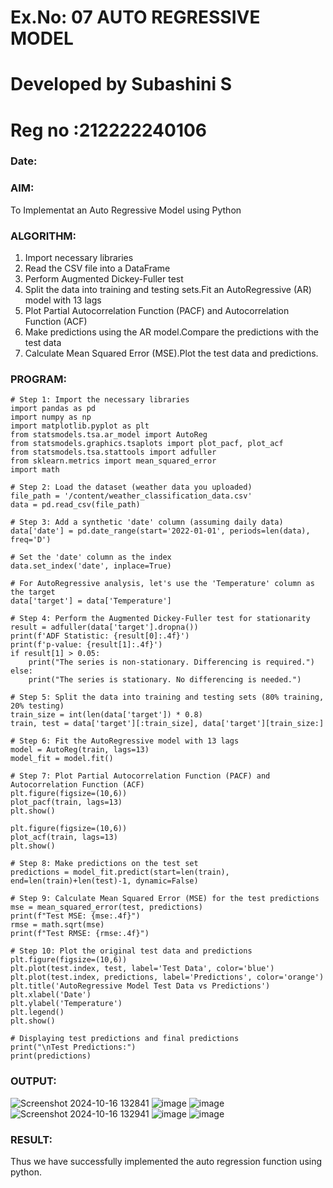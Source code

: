 # Ex.No: 07 AUTO REGRESSIVE MODEL
# Developed by Subashini S
# Reg no :212222240106
### Date: 



### AIM:
To Implementat an Auto Regressive Model using Python
### ALGORITHM:
1. Import necessary libraries
2. Read the CSV file into a DataFrame
3. Perform Augmented Dickey-Fuller test
4. Split the data into training and testing sets.Fit an AutoRegressive (AR) model with 13 lags
5. Plot Partial Autocorrelation Function (PACF) and Autocorrelation Function (ACF)
6. Make predictions using the AR model.Compare the predictions with the test data
7. Calculate Mean Squared Error (MSE).Plot the test data and predictions.
### PROGRAM:
```
# Step 1: Import the necessary libraries
import pandas as pd
import numpy as np
import matplotlib.pyplot as plt
from statsmodels.tsa.ar_model import AutoReg
from statsmodels.graphics.tsaplots import plot_pacf, plot_acf
from statsmodels.tsa.stattools import adfuller
from sklearn.metrics import mean_squared_error
import math

# Step 2: Load the dataset (weather data you uploaded)
file_path = '/content/weather_classification_data.csv'
data = pd.read_csv(file_path)

# Step 3: Add a synthetic 'date' column (assuming daily data)
data['date'] = pd.date_range(start='2022-01-01', periods=len(data), freq='D')

# Set the 'date' column as the index
data.set_index('date', inplace=True)

# For AutoRegressive analysis, let's use the 'Temperature' column as the target
data['target'] = data['Temperature']

# Step 4: Perform the Augmented Dickey-Fuller test for stationarity
result = adfuller(data['target'].dropna())
print(f'ADF Statistic: {result[0]:.4f}')
print(f'p-value: {result[1]:.4f}')
if result[1] > 0.05:
    print("The series is non-stationary. Differencing is required.")
else:
    print("The series is stationary. No differencing is needed.")

# Step 5: Split the data into training and testing sets (80% training, 20% testing)
train_size = int(len(data['target']) * 0.8)
train, test = data['target'][:train_size], data['target'][train_size:]

# Step 6: Fit the AutoRegressive model with 13 lags
model = AutoReg(train, lags=13)
model_fit = model.fit()

# Step 7: Plot Partial Autocorrelation Function (PACF) and Autocorrelation Function (ACF)
plt.figure(figsize=(10,6))
plot_pacf(train, lags=13)
plt.show()

plt.figure(figsize=(10,6))
plot_acf(train, lags=13)
plt.show()

# Step 8: Make predictions on the test set
predictions = model_fit.predict(start=len(train), end=len(train)+len(test)-1, dynamic=False)

# Step 9: Calculate Mean Squared Error (MSE) for the test predictions
mse = mean_squared_error(test, predictions)
print(f"Test MSE: {mse:.4f}")
rmse = math.sqrt(mse)
print(f"Test RMSE: {rmse:.4f}")

# Step 10: Plot the original test data and predictions
plt.figure(figsize=(10,6))
plt.plot(test.index, test, label='Test Data', color='blue')
plt.plot(test.index, predictions, label='Predictions', color='orange')
plt.title('AutoRegressive Model Test Data vs Predictions')
plt.xlabel('Date')
plt.ylabel('Temperature')
plt.legend()
plt.show()

# Displaying test predictions and final predictions
print("\nTest Predictions:")
print(predictions)
```
### OUTPUT:
![Screenshot 2024-10-16 132841](https://github.com/user-attachments/assets/1b25c294-a409-4ced-909d-fabb6352f96c)
![image](https://github.com/user-attachments/assets/469de4fa-15a9-4d62-b663-2c7afa827e56)
![image](https://github.com/user-attachments/assets/caaec05a-7259-4eb0-bd23-123e5849bd04)
![Screenshot 2024-10-16 132941](https://github.com/user-attachments/assets/2ad6fa22-7ff0-45b0-a0e4-5b7dbb8ac8b8)
![image](https://github.com/user-attachments/assets/144c35de-abf8-4dd8-9af2-ad73e88c21db)
![image](https://github.com/user-attachments/assets/d5adcb02-2712-4025-8312-1ff8b389b34e)








### RESULT:
Thus we have successfully implemented the auto regression function using python.
